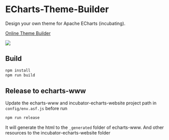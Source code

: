 # ECharts-Theme-Builder

Design your own theme for Apache ECharts (incubating).

[Online Theme Builder](https://echarts.apache.org/theme-builder.html)

![](https://raw.githubusercontent.com/Ovilia/ECharts-Theme-Builder/master/assets/essos.png)

## Build

```bash
npm install
npm run build
```

## Release to echarts-www

Update the echarts-www and incubator-echarts-website project path in `config/env.asf.js` before run

```bash
npm run release
```

It will generate the html to the `_generated` folder of echarts-www. And other resources to the incubator-echarts-website folder
